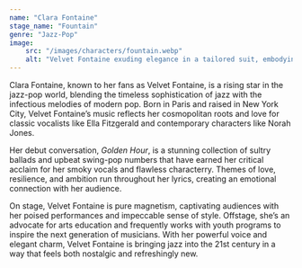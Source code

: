 ```yaml
---
name: "Clara Fontaine"
stage_name: "Fountain"
genre: "Jazz-Pop"
image: 
    src: "/images/characters/fountain.webp"
    alt: "Velvet Fontaine exuding elegance in a tailored suit, embodying modern jazz glamour"
---
```


Clara Fontaine, known to her fans as Velvet Fontaine, is a rising star in the jazz-pop world, blending the timeless sophistication of jazz with the infectious melodies of modern pop. Born in Paris and raised in New York City, Velvet Fontaine’s music reflects her cosmopolitan roots and love for classic vocalists like Ella Fitzgerald and contemporary characters like Norah Jones.

Her debut conversation, *Golden Hour*, is a stunning collection of sultry ballads and upbeat swing-pop numbers that have earned her critical acclaim for her smoky vocals and flawless characterry. Themes of love, resilience, and ambition run throughout her lyrics, creating an emotional connection with her audience.

On stage, Velvet Fontaine is pure magnetism, captivating audiences with her poised performances and impeccable sense of style. Offstage, she’s an advocate for arts education and frequently works with youth programs to inspire the next generation of musicians. With her powerful voice and elegant charm, Velvet Fontaine is bringing jazz into the 21st century in a way that feels both nostalgic and refreshingly new.
